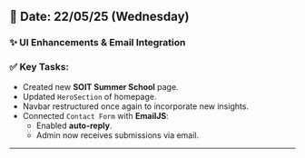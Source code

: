 ## 📅 Date: 22/05/25 (Wednesday)

### ✨ UI Enhancements & Email Integration

### ✅ Key Tasks:
- Created new **SOIT Summer School** page.
- Updated `HeroSection` of homepage.
- Navbar restructured once again to incorporate new insights.
- Connected `Contact Form` with **EmailJS**:
  - Enabled **auto-reply**.
  - Admin now receives submissions via email.

---